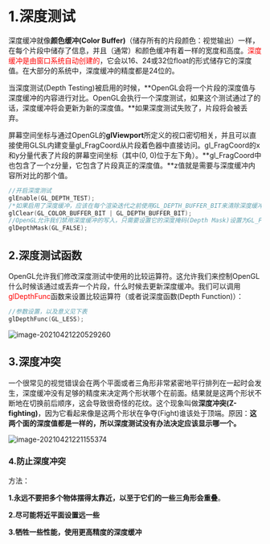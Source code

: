 # 1.深度测试

深度缓冲就像**颜色缓冲(Color Buffer)**（储存所有的片段颜色：视觉输出）一样，在每个片段中储存了信息，并且（通常）和颜色缓冲有着一样的宽度和高度。<font color=red>深度缓冲是由窗口系统自动创建的</font>，它会以16、24或32位float的形式储存它的深度值。在大部分的系统中，深度缓冲的精度都是24位的。

当深度测试(Depth Testing)被启用的时候，**OpenGL会将一个片段的深度值与深度缓冲的内容进行对比。OpenGL会执行一个深度测试，如果这个测试通过了的话，深度缓冲将会更新为新的深度值。**如果深度测试失败了，片段将会被丢弃。

屏幕空间坐标与通过OpenGL的**glViewport**所定义的视口密切相关，并且可以直接使用GLSL内建变量gl_FragCoord从片段着色器中直接访问。gl_FragCoord的x和y分量代表了片段的屏幕空间坐标（其中(0, 0)位于左下角）。**gl_FragCoord中也包含了一个z分量，它包含了片段真正的深度值。**z值就是需要与深度缓冲内容所对比的那个值。

```c++
//开启深度测试
glEnable(GL_DEPTH_TEST);
/*如果启用了深度缓冲，应该在每个渲染迭代之前使用GL_DEPTH_BUFFER_BIT来清除深度缓冲，否则你会仍在使用上一次渲染迭代中的写入的深度值：*/
glClear(GL_COLOR_BUFFER_BIT | GL_DEPTH_BUFFER_BIT);
//OpenGL允许我们禁用深度缓冲的写入，只需要设置它的深度掩码(Depth Mask)设置为GL_FALSE就可以了：
glDepthMask(GL_FALSE);

```

## 2.深度测试函数

OpenGL允许我们修改深度测试中使用的比较运算符。这允许我们来控制OpenGL什么时候该通过或丢弃一个片段，什么时候去更新深度缓冲。我们可以调用<font color=red>glDepthFunc</font>函数来设置比较运算符（或者说深度函数(Depth Function)）：

```c++
//参数设置，以及意义见下表
glDepthFunc(GL_LESS);
```

![image-20210421220529260](C:\Users\HP\AppData\Roaming\Typora\typora-user-images\image-20210421220529260.png)

## 3.深度冲突

一个很常见的视觉错误会在两个平面或者三角形非常紧密地平行排列在一起时会发生，深度缓冲没有足够的精度来决定两个形状哪个在前面。结果就是这两个形状不断地在切换前后顺序，这会导致很奇怪的花纹。这个现象叫做**深度冲突(Z-fighting)**，因为它看起来像是这两个形状在争夺(Fight)谁该处于顶端。原因：**这两个面的深度值都是一样的，所以深度测试没有办法决定应该显示哪一个。**

![image-20210421221155374](C:\Users\HP\AppData\Roaming\Typora\typora-user-images\image-20210421221155374.png)

### 4.防止深度冲突

方法：

**1.永远不要把多个物体摆得太靠近，以至于它们的一些三角形会重叠**。

**2.尽可能将近平面设置远一些**			

**3.牺牲一些性能，使用更高精度的深度缓冲**